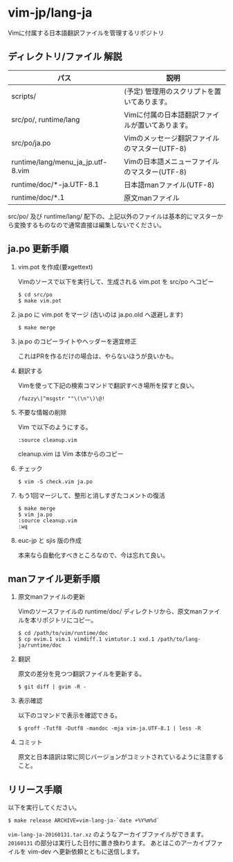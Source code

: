 # vim-jp/lang-ja

Vimに付属する日本語翻訳ファイルを管理するリポジトリ

## ディレクトリ/ファイル 解説

パス |説明
-----|-----
scripts/ |(予定) 管理用のスクリプトを置いてあります。
src/po/, runtime/lang |Vimに付属の日本語翻訳ファイルが置いてあります。
src/po/ja.po |Vimのメッセージ翻訳ファイルのマスター(UTF-8)
runtime/lang/menu\_ja\_jp.utf-8.vim |Vimの日本語メニューファイルのマスター(UTF-8)
runtime/doc/\*-ja.UTF-8.1 |日本語manファイル(UTF-8)
runtime/doc/\*.1 |原文manファイル

src/po/ 及び runtime/lang/ 配下の、上記以外のファイルは基本的にマスターから変換するものなので通常直接は編集しないでください。

## ja.po 更新手順

1.  vim.pot を作成(要xgettext)

    Vimのソースで以下を実行して、生成される vim.pot を src/po へコピー

        $ cd src/po
        $ make vim.pot

2.  ja.po に vim.pot をマージ (古いのは ja.po.old へ退避します)

        $ make merge

3.  ja.po のコピーライトやヘッダーを適宜修正

    これはPRを作るだけの場合は、やらないほうが良いかも。

4.  翻訳する

    Vimを使って下記の検索コマンドで翻訳すべき場所を探すと良い。

        /fuzzy\|^msgstr ""\(\n"\)\@!

5.  不要な情報の削除

    Vim で以下のようにする。

        :source cleanup.vim

    cleanup.vim は Vim 本体からのコピー

6.  チェック

        $ vim -S check.vim ja.po

7.  もう1回マージして、整形と消しすぎたコメントの復活

        $ make merge
        $ vim ja.po
        :source cleanup.vim
        :wq

8.  euc-jp と sjis 版の作成

    本来なら自動化すべきところなので、今は忘れて良い。


## manファイル更新手順

1.  原文manファイルの更新

    Vimのソースファイルの runtime/doc/ ディレクトリから、原文manファイルを本リポジトリにコピー。

        $ cd /path/to/vim/runtime/doc
        $ cp evim.1 vim.1 vimdiff.1 vimtutor.1 xxd.1 /path/to/lang-ja/runtime/doc

2.  翻訳

    原文の差分を見つつ翻訳ファイルを更新する。

        $ git diff | gvim -R -

3.  表示確認

    以下のコマンドで表示を確認できる。

        $ groff -Tutf8 -Dutf8 -mandoc -mja vim-ja.UTF-8.1 | less -R

4.  コミット

    原文と日本語訳は常に同じバージョンがコミットされているように注意すること。

## リリース手順

以下を実行してください。

    $ make release ARCHIVE=vim-lang-ja-`date +%Y%m%d`

`vim-lang-ja-20160131.tar.xz` のようなアーカイブファイルができます。
`20160131` の部分は実行した日付に置き換わります。
あとはこのアーカイブファイルを vim-dev へ更新依頼とともに送信します。
